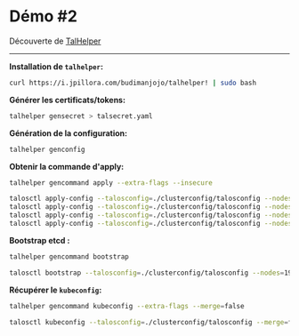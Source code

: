 # Démo #2

Découverte de [TalHelper](https://github.com/budimanjojo/talhelper)

---

**Installation de `talhelper`:**

```sh
curl https://i.jpillora.com/budimanjojo/talhelper! | sudo bash
```

**Générer les certificats/tokens:**

```sh
talhelper gensecret > talsecret.yaml
```

**Génération de la configuration:**

```sh
talhelper genconfig
```

**Obtenir la commande d'apply:**

```sh {"terminalRows":"11"}
talhelper gencommand apply --extra-flags --insecure
```

```sh
talosctl apply-config --talosconfig=./clusterconfig/talosconfig --nodes=192.168.1.101 --file=./clusterconfig/talos-cluster-cp-1.yaml --insecure;
talosctl apply-config --talosconfig=./clusterconfig/talosconfig --nodes=192.168.1.102 --file=./clusterconfig/talos-cluster-cp-2.yaml --insecure;
talosctl apply-config --talosconfig=./clusterconfig/talosconfig --nodes=192.168.1.103 --file=./clusterconfig/talos-cluster-cp-3.yaml --insecure;
talosctl apply-config --talosconfig=./clusterconfig/talosconfig --nodes=192.168.1.114 --file=./clusterconfig/talos-cluster-worker-1.yaml --insecure;
```

**Bootstrap etcd :**

```sh {"terminalRows":"6"}
talhelper gencommand bootstrap
```

```sh {"terminalRows":"2"}
talosctl bootstrap --talosconfig=./clusterconfig/talosconfig --nodes=192.168.1.101
```

**Récupérer le `kubeconfig`:**

```sh {"name":"Template - Récupération du kubeconfig","terminalRows":"3"}
talhelper gencommand kubeconfig --extra-flags --merge=false
```

```sh {"name":"Récupération du kubeconfig"}
talosctl kubeconfig --talosconfig=./clusterconfig/talosconfig --merge=false --nodes=192.168.1.101;
```